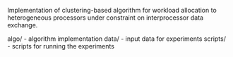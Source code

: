 Implementation of clustering-based algorithm for workload allocation to heterogeneous processors under constraint on interprocessor data exchange.

algo/ - algorithm implementation
data/ - input data for experiments
scripts/ - scripts for running the experiments
